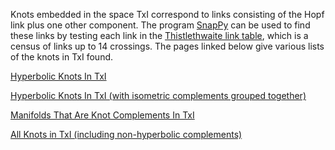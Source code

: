 <html>
<head>
<link rel="stylesheet" href="stylesheet.css">
</head>
<body>

<p>Knots embedded in the space TxI correspond to links consisting of the Hopf link plus one other component. The program <a href="https://snappy.math.uic.edu">SnapPy</a> can be used to find these links by testing each link in the <a href="http://katlas.org/wiki/The_Thistlethwaite_Link_Table">Thistlethwaite link table</a>, which is a census of links up to 14 crossings. The pages linked below give various lists of the knots in TxI found.</p>
  
<p><a href="https://rachelcampbell01.github.io/Hyperbolic-Knots-In-TxI/LinkList">Hyperbolic Knots In TxI</a></p>
<p><a href="https://rachelcampbell01.github.io/Hyperbolic-Knots-In-TxI/IsometricLinkList">Hyperbolic Knots In TxI (with isometric complements grouped together)</a></p>
<p><a href="https://rachelcampbell01.github.io/Hyperbolic-Knots-In-TxI/ManifoldList">Manifolds That Are Knot Complements In TxI</a></p>
<p><a href="https://rachelcampbell01.github.io/Hyperbolic-Knots-In-TxI/IncNonHyperbolic">All Knots in TxI (including non-hyperbolic complements)</a></p>

</body>
</html>
